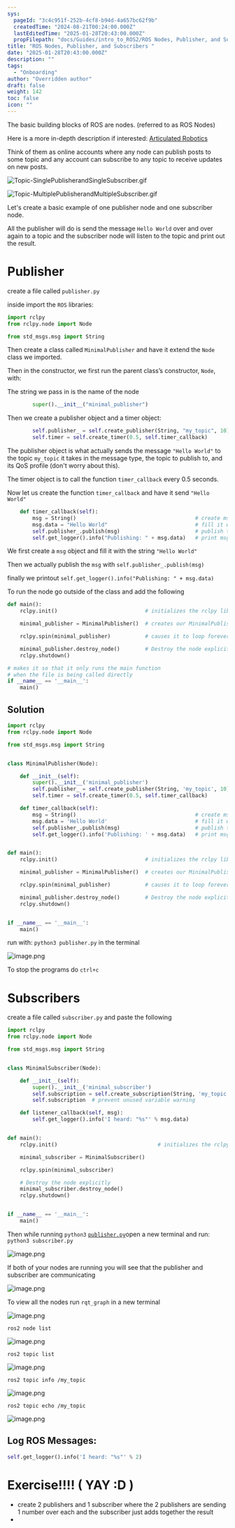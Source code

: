 ```yaml
---
sys:
  pageId: "3c4c951f-252b-4cf8-b94d-4a657bc62f9b"
  createdTime: "2024-08-21T00:24:00.000Z"
  lastEditedTime: "2025-01-28T20:43:00.000Z"
  propFilepath: "docs/Guides/intro_to_ROS2/ROS Nodes, Publisher, and Subscribers .md"
title: "ROS Nodes, Publisher, and Subscribers "
date: "2025-01-28T20:43:00.000Z"
description: ""
tags:
  - "Onboarding"
author: "Overridden author"
draft: false
weight: 142
toc: false
icon: ""
---
```


The basic building blocks of ROS are nodes. (referred to as ROS Nodes)

Here is a more in-depth description if interested: [Articulated Robotics](https://articulatedrobotics.xyz/tutorials/ready-for-ros/ros-overview#2-nodes)

Think of them as online accounts where any node can publish posts to some topic and any account can subscribe to any topic to receive updates on new posts.

![Topic-SinglePublisherandSingleSubscriber.gif](https://docs.ros.org/en/humble/_images/Topic-SinglePublisherandSingleSubscriber.gif)

![Topic-MultiplePublisherandMultipleSubscriber.gif](https://docs.ros.org/en/humble/_images/Topic-MultiplePublisherandMultipleSubscriber.gif)

Let's create a basic example of one publisher node and one subscriber node.

All the publisher will do is send the message `Hello World` over and over again to a topic and the subscriber node will listen to the topic and print out the result.

# Publisher

create a file called `publisher.py` 

inside import the `ROS` libraries:

```python
import rclpy
from rclpy.node import Node

from std_msgs.msg import String
```

Then create a class called `MinimalPublisher` and have it extend the `Node` class we imported.

Then in the constructor, we first run the parent class’s constructor, `Node`, with:

The string we pass in is the name of the node

```python
        super().__init__("minimal_publisher")
```

Then we create a publisher object and a timer object:

```python
        self.publisher_ = self.create_publisher(String, "my_topic", 10)
        self.timer = self.create_timer(0.5, self.timer_callback)
```

The publisher object is what actually sends the message `"Hello World"` to the topic `my_topic` it takes in the message type, the topic to publish to, and its QoS profile (don't worry about this).

The timer object is to call the function `timer_callback` every 0.5 seconds.

Now let us create the function `timer_callback` and have it send `"Hello World"`

```python
    def timer_callback(self):
        msg = String()                                      # create msg object
        msg.data = "Hello World"                            # fill it with data
        self.publisher_.publish(msg)                        # publish the message
        self.get_logger().info("Publishing: " + msg.data)   # print msg
```

We first create a `msg` object and fill it with the string `"Hello World"`

Then we actually publish the `msg` with `self.publisher_.publish(msg)`

finally we printout `self.get_logger().info("Publishing: " + msg.data)`

To run the node go outside of the class and add the following

```python
def main():
    rclpy.init()                            # initializes the rclpy library

    minimal_publisher = MinimalPublisher()  # creates our MinimalPublisher object

    rclpy.spin(minimal_publisher)           # causes it to loop forever

    minimal_publisher.destroy_node()        # Destroy the node explicitly
    rclpy.shutdown()

# makes it so that it only runs the main function
# when the file is being called directly
if __name__ == '__main__': 
    main()
```

## Solution

```python
import rclpy
from rclpy.node import Node

from std_msgs.msg import String


class MinimalPublisher(Node):

    def __init__(self):
        super().__init__('minimal_publisher')
        self.publisher_ = self.create_publisher(String, 'my_topic', 10)
        self.timer = self.create_timer(0.5, self.timer_callback)

    def timer_callback(self):
        msg = String()                                      # create msg object
        msg.data = 'Hello World'                            # fill it with data
        self.publisher_.publish(msg)                        # publish the message
        self.get_logger().info('Publishing: ' + msg.data)   # print msg


def main():
    rclpy.init()                            # initializes the rclpy library

    minimal_publisher = MinimalPublisher()  # creates our MinimalPublisher object

    rclpy.spin(minimal_publisher)           # causes it to loop forever

    minimal_publisher.destroy_node()        # Destroy the node explicitly
    rclpy.shutdown()


if __name__ == '__main__':
    main()
```

run with: `python3 publisher.py` in the terminal

![image.png](https://prod-files-secure.s3.us-west-2.amazonaws.com/d518164a-d88e-44d1-a4ee-3adb3bd8bce0/9214accb-ad5b-44f1-a31c-b3167c59138b/image.png?X-Amz-Algorithm=AWS4-HMAC-SHA256&X-Amz-Content-Sha256=UNSIGNED-PAYLOAD&X-Amz-Credential=ASIAZI2LB466URT7ZXEL%2F20250204%2Fus-west-2%2Fs3%2Faws4_request&X-Amz-Date=20250204T030952Z&X-Amz-Expires=3600&X-Amz-Security-Token=IQoJb3JpZ2luX2VjEAsaCXVzLXdlc3QtMiJHMEUCIQDWd4Z5gjJBEReyeMwFqMaahO6QqJI66xtH%2FmNIuy4%2BBwIgK1wZyiZLJxnh5rL6j1cOCicgzvXJW4%2BlqEdNZTH12N4q%2FwMIJBAAGgw2Mzc0MjMxODM4MDUiDNU8GALhbqhP8Hq7OyrcAzbX4ToN40D46C0VdpyrUpd9EQewqipq%2FwN9xQPYjnmWuiqv54bbuplGoQpn4GF1l%2FUvTlfGWklvNj64d4bStNo%2FvFZ%2F9xJ3Cpp3%2BgKiS6rR4GbgbxSHU4LC8JSFB809JpRZKlPj2KlI7pqxmhYP%2BdO9OI8xYGYW7d2CYks5%2FvTQLvCyb6axsMx4r6W%2FaWXM9WxDkfVsaYXT%2BZFSPYoTq2QjRtWJndGXdIeMUHUmlLW2Qu%2Fx3h%2FDczmbt7DSuK%2BDVmJILForCVpJyYNqyNYjsiqMtQB%2FNuUHmKCm11l5HkbiCiZef0CVntvjOpYQN%2Bbvq5zWyhdII4Oqp1FgGhycx6RSza6vBoE87aZuHDyhHacjSIOvkACv3kK0GKeoM2ZIPAifJjEBTlRNsDu4X4AJIYV%2FrQGz0NqIG1ONH9Mz097kyuUjejySao2ZoPazf2BwYyuFm7NZznAD7U6TxyljGk81C9JoZaqf3eHdpX9meTdxnnnlaaJIMpgNAxNFbhR4yofCJS%2BF8v81aePqhKrLK0iAMapJr3cyrOYk%2FSa3JQgIg0GsTHMJjf1BmKkhBGFpxqilNl8LXzNU3QRkTN%2BRrUHMBYbC0QqTCp68p4xrNVqp2EUUMYirRID%2Fo8BKMJGGhr0GOqUBnkB7TpvOaEOnsUAYJ6PW%2F3V3yoTWp4gy8eRqsnqxxlcCqbdDDf87%2F1oZRcIZ2MoMi2HwwU9UAyU%2BHIivk7pvnZJMlP4xSgL2BeWunxz04Fekv5oAo4najE6GOh1xg9vRWq%2FidIQBh0JkR4WDyBXOsbEJ57YZS0BHpamsrY0I%2F35XTbPmkVc0%2FBIJpDHhSEgBQdcLfsyT7Ec94ynJbRXLqXef1Db1&X-Amz-Signature=f9c2e5ff7e2d7e113a6beaf04a5e27868ebe73b574d41bd56c1a550ba2961967&X-Amz-SignedHeaders=host&x-id=GetObject)

To stop the programs do `ctrl+c`

# Subscribers

create a file called `subscriber.py` and paste the following

```python
import rclpy
from rclpy.node import Node

from std_msgs.msg import String


class MinimalSubscriber(Node):

    def __init__(self):
        super().__init__('minimal_subscriber')
        self.subscription = self.create_subscription(String, 'my_topic', self.listener_callback, 10)
        self.subscription  # prevent unused variable warning

    def listener_callback(self, msg):
        self.get_logger().info('I heard: "%s"' % msg.data)


def main():
    rclpy.init()                                # initializes the rclpy library

    minimal_subscriber = MinimalSubscriber()

    rclpy.spin(minimal_subscriber)

    # Destroy the node explicitly
    minimal_subscriber.destroy_node()
    rclpy.shutdown()


if __name__ == '__main__':
    main()
```

Then while running `python3` [`publisher.py`](http://publisher.py/)open a new terminal and run: `python3 subscriber.py` 

![image.png](https://prod-files-secure.s3.us-west-2.amazonaws.com/d518164a-d88e-44d1-a4ee-3adb3bd8bce0/611fccf2-c738-4dbd-94e9-98f209092866/image.png?X-Amz-Algorithm=AWS4-HMAC-SHA256&X-Amz-Content-Sha256=UNSIGNED-PAYLOAD&X-Amz-Credential=ASIAZI2LB466URT7ZXEL%2F20250204%2Fus-west-2%2Fs3%2Faws4_request&X-Amz-Date=20250204T030952Z&X-Amz-Expires=3600&X-Amz-Security-Token=IQoJb3JpZ2luX2VjEAsaCXVzLXdlc3QtMiJHMEUCIQDWd4Z5gjJBEReyeMwFqMaahO6QqJI66xtH%2FmNIuy4%2BBwIgK1wZyiZLJxnh5rL6j1cOCicgzvXJW4%2BlqEdNZTH12N4q%2FwMIJBAAGgw2Mzc0MjMxODM4MDUiDNU8GALhbqhP8Hq7OyrcAzbX4ToN40D46C0VdpyrUpd9EQewqipq%2FwN9xQPYjnmWuiqv54bbuplGoQpn4GF1l%2FUvTlfGWklvNj64d4bStNo%2FvFZ%2F9xJ3Cpp3%2BgKiS6rR4GbgbxSHU4LC8JSFB809JpRZKlPj2KlI7pqxmhYP%2BdO9OI8xYGYW7d2CYks5%2FvTQLvCyb6axsMx4r6W%2FaWXM9WxDkfVsaYXT%2BZFSPYoTq2QjRtWJndGXdIeMUHUmlLW2Qu%2Fx3h%2FDczmbt7DSuK%2BDVmJILForCVpJyYNqyNYjsiqMtQB%2FNuUHmKCm11l5HkbiCiZef0CVntvjOpYQN%2Bbvq5zWyhdII4Oqp1FgGhycx6RSza6vBoE87aZuHDyhHacjSIOvkACv3kK0GKeoM2ZIPAifJjEBTlRNsDu4X4AJIYV%2FrQGz0NqIG1ONH9Mz097kyuUjejySao2ZoPazf2BwYyuFm7NZznAD7U6TxyljGk81C9JoZaqf3eHdpX9meTdxnnnlaaJIMpgNAxNFbhR4yofCJS%2BF8v81aePqhKrLK0iAMapJr3cyrOYk%2FSa3JQgIg0GsTHMJjf1BmKkhBGFpxqilNl8LXzNU3QRkTN%2BRrUHMBYbC0QqTCp68p4xrNVqp2EUUMYirRID%2Fo8BKMJGGhr0GOqUBnkB7TpvOaEOnsUAYJ6PW%2F3V3yoTWp4gy8eRqsnqxxlcCqbdDDf87%2F1oZRcIZ2MoMi2HwwU9UAyU%2BHIivk7pvnZJMlP4xSgL2BeWunxz04Fekv5oAo4najE6GOh1xg9vRWq%2FidIQBh0JkR4WDyBXOsbEJ57YZS0BHpamsrY0I%2F35XTbPmkVc0%2FBIJpDHhSEgBQdcLfsyT7Ec94ynJbRXLqXef1Db1&X-Amz-Signature=44b52ee6b17cd3de864b6bc37f27386d301ee1ad562c605ba5f84a7026e80dab&X-Amz-SignedHeaders=host&x-id=GetObject)

If both of your nodes are running you will see that the publisher and subscriber are communicating

![image.png](https://prod-files-secure.s3.us-west-2.amazonaws.com/d518164a-d88e-44d1-a4ee-3adb3bd8bce0/eea428b5-1cf0-43bb-a30b-81cbaf6c5c78/image.png?X-Amz-Algorithm=AWS4-HMAC-SHA256&X-Amz-Content-Sha256=UNSIGNED-PAYLOAD&X-Amz-Credential=ASIAZI2LB466URT7ZXEL%2F20250204%2Fus-west-2%2Fs3%2Faws4_request&X-Amz-Date=20250204T030952Z&X-Amz-Expires=3600&X-Amz-Security-Token=IQoJb3JpZ2luX2VjEAsaCXVzLXdlc3QtMiJHMEUCIQDWd4Z5gjJBEReyeMwFqMaahO6QqJI66xtH%2FmNIuy4%2BBwIgK1wZyiZLJxnh5rL6j1cOCicgzvXJW4%2BlqEdNZTH12N4q%2FwMIJBAAGgw2Mzc0MjMxODM4MDUiDNU8GALhbqhP8Hq7OyrcAzbX4ToN40D46C0VdpyrUpd9EQewqipq%2FwN9xQPYjnmWuiqv54bbuplGoQpn4GF1l%2FUvTlfGWklvNj64d4bStNo%2FvFZ%2F9xJ3Cpp3%2BgKiS6rR4GbgbxSHU4LC8JSFB809JpRZKlPj2KlI7pqxmhYP%2BdO9OI8xYGYW7d2CYks5%2FvTQLvCyb6axsMx4r6W%2FaWXM9WxDkfVsaYXT%2BZFSPYoTq2QjRtWJndGXdIeMUHUmlLW2Qu%2Fx3h%2FDczmbt7DSuK%2BDVmJILForCVpJyYNqyNYjsiqMtQB%2FNuUHmKCm11l5HkbiCiZef0CVntvjOpYQN%2Bbvq5zWyhdII4Oqp1FgGhycx6RSza6vBoE87aZuHDyhHacjSIOvkACv3kK0GKeoM2ZIPAifJjEBTlRNsDu4X4AJIYV%2FrQGz0NqIG1ONH9Mz097kyuUjejySao2ZoPazf2BwYyuFm7NZznAD7U6TxyljGk81C9JoZaqf3eHdpX9meTdxnnnlaaJIMpgNAxNFbhR4yofCJS%2BF8v81aePqhKrLK0iAMapJr3cyrOYk%2FSa3JQgIg0GsTHMJjf1BmKkhBGFpxqilNl8LXzNU3QRkTN%2BRrUHMBYbC0QqTCp68p4xrNVqp2EUUMYirRID%2Fo8BKMJGGhr0GOqUBnkB7TpvOaEOnsUAYJ6PW%2F3V3yoTWp4gy8eRqsnqxxlcCqbdDDf87%2F1oZRcIZ2MoMi2HwwU9UAyU%2BHIivk7pvnZJMlP4xSgL2BeWunxz04Fekv5oAo4najE6GOh1xg9vRWq%2FidIQBh0JkR4WDyBXOsbEJ57YZS0BHpamsrY0I%2F35XTbPmkVc0%2FBIJpDHhSEgBQdcLfsyT7Ec94ynJbRXLqXef1Db1&X-Amz-Signature=b105412d33e8de199dcc7d39e07f440c5692aea9b6f5e796edf6831a35593784&X-Amz-SignedHeaders=host&x-id=GetObject)

To view all the nodes run `rqt_graph` in a new terminal

![image.png](https://prod-files-secure.s3.us-west-2.amazonaws.com/d518164a-d88e-44d1-a4ee-3adb3bd8bce0/1d98e964-4318-4d62-b5c4-8c8f78368598/image.png?X-Amz-Algorithm=AWS4-HMAC-SHA256&X-Amz-Content-Sha256=UNSIGNED-PAYLOAD&X-Amz-Credential=ASIAZI2LB466URT7ZXEL%2F20250204%2Fus-west-2%2Fs3%2Faws4_request&X-Amz-Date=20250204T030952Z&X-Amz-Expires=3600&X-Amz-Security-Token=IQoJb3JpZ2luX2VjEAsaCXVzLXdlc3QtMiJHMEUCIQDWd4Z5gjJBEReyeMwFqMaahO6QqJI66xtH%2FmNIuy4%2BBwIgK1wZyiZLJxnh5rL6j1cOCicgzvXJW4%2BlqEdNZTH12N4q%2FwMIJBAAGgw2Mzc0MjMxODM4MDUiDNU8GALhbqhP8Hq7OyrcAzbX4ToN40D46C0VdpyrUpd9EQewqipq%2FwN9xQPYjnmWuiqv54bbuplGoQpn4GF1l%2FUvTlfGWklvNj64d4bStNo%2FvFZ%2F9xJ3Cpp3%2BgKiS6rR4GbgbxSHU4LC8JSFB809JpRZKlPj2KlI7pqxmhYP%2BdO9OI8xYGYW7d2CYks5%2FvTQLvCyb6axsMx4r6W%2FaWXM9WxDkfVsaYXT%2BZFSPYoTq2QjRtWJndGXdIeMUHUmlLW2Qu%2Fx3h%2FDczmbt7DSuK%2BDVmJILForCVpJyYNqyNYjsiqMtQB%2FNuUHmKCm11l5HkbiCiZef0CVntvjOpYQN%2Bbvq5zWyhdII4Oqp1FgGhycx6RSza6vBoE87aZuHDyhHacjSIOvkACv3kK0GKeoM2ZIPAifJjEBTlRNsDu4X4AJIYV%2FrQGz0NqIG1ONH9Mz097kyuUjejySao2ZoPazf2BwYyuFm7NZznAD7U6TxyljGk81C9JoZaqf3eHdpX9meTdxnnnlaaJIMpgNAxNFbhR4yofCJS%2BF8v81aePqhKrLK0iAMapJr3cyrOYk%2FSa3JQgIg0GsTHMJjf1BmKkhBGFpxqilNl8LXzNU3QRkTN%2BRrUHMBYbC0QqTCp68p4xrNVqp2EUUMYirRID%2Fo8BKMJGGhr0GOqUBnkB7TpvOaEOnsUAYJ6PW%2F3V3yoTWp4gy8eRqsnqxxlcCqbdDDf87%2F1oZRcIZ2MoMi2HwwU9UAyU%2BHIivk7pvnZJMlP4xSgL2BeWunxz04Fekv5oAo4najE6GOh1xg9vRWq%2FidIQBh0JkR4WDyBXOsbEJ57YZS0BHpamsrY0I%2F35XTbPmkVc0%2FBIJpDHhSEgBQdcLfsyT7Ec94ynJbRXLqXef1Db1&X-Amz-Signature=cea65524172075373aba0c0549edafa45f4a883f8378b02719391f16106f508b&X-Amz-SignedHeaders=host&x-id=GetObject)

`ros2 node list`

![image.png](https://prod-files-secure.s3.us-west-2.amazonaws.com/d518164a-d88e-44d1-a4ee-3adb3bd8bce0/680ac8cf-e6d9-4164-9ece-5b9a6fccffee/image.png?X-Amz-Algorithm=AWS4-HMAC-SHA256&X-Amz-Content-Sha256=UNSIGNED-PAYLOAD&X-Amz-Credential=ASIAZI2LB466URT7ZXEL%2F20250204%2Fus-west-2%2Fs3%2Faws4_request&X-Amz-Date=20250204T030952Z&X-Amz-Expires=3600&X-Amz-Security-Token=IQoJb3JpZ2luX2VjEAsaCXVzLXdlc3QtMiJHMEUCIQDWd4Z5gjJBEReyeMwFqMaahO6QqJI66xtH%2FmNIuy4%2BBwIgK1wZyiZLJxnh5rL6j1cOCicgzvXJW4%2BlqEdNZTH12N4q%2FwMIJBAAGgw2Mzc0MjMxODM4MDUiDNU8GALhbqhP8Hq7OyrcAzbX4ToN40D46C0VdpyrUpd9EQewqipq%2FwN9xQPYjnmWuiqv54bbuplGoQpn4GF1l%2FUvTlfGWklvNj64d4bStNo%2FvFZ%2F9xJ3Cpp3%2BgKiS6rR4GbgbxSHU4LC8JSFB809JpRZKlPj2KlI7pqxmhYP%2BdO9OI8xYGYW7d2CYks5%2FvTQLvCyb6axsMx4r6W%2FaWXM9WxDkfVsaYXT%2BZFSPYoTq2QjRtWJndGXdIeMUHUmlLW2Qu%2Fx3h%2FDczmbt7DSuK%2BDVmJILForCVpJyYNqyNYjsiqMtQB%2FNuUHmKCm11l5HkbiCiZef0CVntvjOpYQN%2Bbvq5zWyhdII4Oqp1FgGhycx6RSza6vBoE87aZuHDyhHacjSIOvkACv3kK0GKeoM2ZIPAifJjEBTlRNsDu4X4AJIYV%2FrQGz0NqIG1ONH9Mz097kyuUjejySao2ZoPazf2BwYyuFm7NZznAD7U6TxyljGk81C9JoZaqf3eHdpX9meTdxnnnlaaJIMpgNAxNFbhR4yofCJS%2BF8v81aePqhKrLK0iAMapJr3cyrOYk%2FSa3JQgIg0GsTHMJjf1BmKkhBGFpxqilNl8LXzNU3QRkTN%2BRrUHMBYbC0QqTCp68p4xrNVqp2EUUMYirRID%2Fo8BKMJGGhr0GOqUBnkB7TpvOaEOnsUAYJ6PW%2F3V3yoTWp4gy8eRqsnqxxlcCqbdDDf87%2F1oZRcIZ2MoMi2HwwU9UAyU%2BHIivk7pvnZJMlP4xSgL2BeWunxz04Fekv5oAo4najE6GOh1xg9vRWq%2FidIQBh0JkR4WDyBXOsbEJ57YZS0BHpamsrY0I%2F35XTbPmkVc0%2FBIJpDHhSEgBQdcLfsyT7Ec94ynJbRXLqXef1Db1&X-Amz-Signature=7949890a75eae01b35b073fe2229d4c094262dcf6d6016691e0ec86a5f5b6910&X-Amz-SignedHeaders=host&x-id=GetObject)

`ros2 topic list`

![image.png](https://prod-files-secure.s3.us-west-2.amazonaws.com/d518164a-d88e-44d1-a4ee-3adb3bd8bce0/eee2ebe1-27ef-4a4a-96fb-2ca54126fb29/image.png?X-Amz-Algorithm=AWS4-HMAC-SHA256&X-Amz-Content-Sha256=UNSIGNED-PAYLOAD&X-Amz-Credential=ASIAZI2LB466URT7ZXEL%2F20250204%2Fus-west-2%2Fs3%2Faws4_request&X-Amz-Date=20250204T030952Z&X-Amz-Expires=3600&X-Amz-Security-Token=IQoJb3JpZ2luX2VjEAsaCXVzLXdlc3QtMiJHMEUCIQDWd4Z5gjJBEReyeMwFqMaahO6QqJI66xtH%2FmNIuy4%2BBwIgK1wZyiZLJxnh5rL6j1cOCicgzvXJW4%2BlqEdNZTH12N4q%2FwMIJBAAGgw2Mzc0MjMxODM4MDUiDNU8GALhbqhP8Hq7OyrcAzbX4ToN40D46C0VdpyrUpd9EQewqipq%2FwN9xQPYjnmWuiqv54bbuplGoQpn4GF1l%2FUvTlfGWklvNj64d4bStNo%2FvFZ%2F9xJ3Cpp3%2BgKiS6rR4GbgbxSHU4LC8JSFB809JpRZKlPj2KlI7pqxmhYP%2BdO9OI8xYGYW7d2CYks5%2FvTQLvCyb6axsMx4r6W%2FaWXM9WxDkfVsaYXT%2BZFSPYoTq2QjRtWJndGXdIeMUHUmlLW2Qu%2Fx3h%2FDczmbt7DSuK%2BDVmJILForCVpJyYNqyNYjsiqMtQB%2FNuUHmKCm11l5HkbiCiZef0CVntvjOpYQN%2Bbvq5zWyhdII4Oqp1FgGhycx6RSza6vBoE87aZuHDyhHacjSIOvkACv3kK0GKeoM2ZIPAifJjEBTlRNsDu4X4AJIYV%2FrQGz0NqIG1ONH9Mz097kyuUjejySao2ZoPazf2BwYyuFm7NZznAD7U6TxyljGk81C9JoZaqf3eHdpX9meTdxnnnlaaJIMpgNAxNFbhR4yofCJS%2BF8v81aePqhKrLK0iAMapJr3cyrOYk%2FSa3JQgIg0GsTHMJjf1BmKkhBGFpxqilNl8LXzNU3QRkTN%2BRrUHMBYbC0QqTCp68p4xrNVqp2EUUMYirRID%2Fo8BKMJGGhr0GOqUBnkB7TpvOaEOnsUAYJ6PW%2F3V3yoTWp4gy8eRqsnqxxlcCqbdDDf87%2F1oZRcIZ2MoMi2HwwU9UAyU%2BHIivk7pvnZJMlP4xSgL2BeWunxz04Fekv5oAo4najE6GOh1xg9vRWq%2FidIQBh0JkR4WDyBXOsbEJ57YZS0BHpamsrY0I%2F35XTbPmkVc0%2FBIJpDHhSEgBQdcLfsyT7Ec94ynJbRXLqXef1Db1&X-Amz-Signature=a17f01759fdf2f8733888a3fa324ac4e4b5dcb1b25cb7d3d82410fa2c8679942&X-Amz-SignedHeaders=host&x-id=GetObject)

`ros2 topic info /my_topic`

![image.png](https://prod-files-secure.s3.us-west-2.amazonaws.com/d518164a-d88e-44d1-a4ee-3adb3bd8bce0/6288ef12-cb9e-406f-b9eb-65feed3a9011/image.png?X-Amz-Algorithm=AWS4-HMAC-SHA256&X-Amz-Content-Sha256=UNSIGNED-PAYLOAD&X-Amz-Credential=ASIAZI2LB466URT7ZXEL%2F20250204%2Fus-west-2%2Fs3%2Faws4_request&X-Amz-Date=20250204T030952Z&X-Amz-Expires=3600&X-Amz-Security-Token=IQoJb3JpZ2luX2VjEAsaCXVzLXdlc3QtMiJHMEUCIQDWd4Z5gjJBEReyeMwFqMaahO6QqJI66xtH%2FmNIuy4%2BBwIgK1wZyiZLJxnh5rL6j1cOCicgzvXJW4%2BlqEdNZTH12N4q%2FwMIJBAAGgw2Mzc0MjMxODM4MDUiDNU8GALhbqhP8Hq7OyrcAzbX4ToN40D46C0VdpyrUpd9EQewqipq%2FwN9xQPYjnmWuiqv54bbuplGoQpn4GF1l%2FUvTlfGWklvNj64d4bStNo%2FvFZ%2F9xJ3Cpp3%2BgKiS6rR4GbgbxSHU4LC8JSFB809JpRZKlPj2KlI7pqxmhYP%2BdO9OI8xYGYW7d2CYks5%2FvTQLvCyb6axsMx4r6W%2FaWXM9WxDkfVsaYXT%2BZFSPYoTq2QjRtWJndGXdIeMUHUmlLW2Qu%2Fx3h%2FDczmbt7DSuK%2BDVmJILForCVpJyYNqyNYjsiqMtQB%2FNuUHmKCm11l5HkbiCiZef0CVntvjOpYQN%2Bbvq5zWyhdII4Oqp1FgGhycx6RSza6vBoE87aZuHDyhHacjSIOvkACv3kK0GKeoM2ZIPAifJjEBTlRNsDu4X4AJIYV%2FrQGz0NqIG1ONH9Mz097kyuUjejySao2ZoPazf2BwYyuFm7NZznAD7U6TxyljGk81C9JoZaqf3eHdpX9meTdxnnnlaaJIMpgNAxNFbhR4yofCJS%2BF8v81aePqhKrLK0iAMapJr3cyrOYk%2FSa3JQgIg0GsTHMJjf1BmKkhBGFpxqilNl8LXzNU3QRkTN%2BRrUHMBYbC0QqTCp68p4xrNVqp2EUUMYirRID%2Fo8BKMJGGhr0GOqUBnkB7TpvOaEOnsUAYJ6PW%2F3V3yoTWp4gy8eRqsnqxxlcCqbdDDf87%2F1oZRcIZ2MoMi2HwwU9UAyU%2BHIivk7pvnZJMlP4xSgL2BeWunxz04Fekv5oAo4najE6GOh1xg9vRWq%2FidIQBh0JkR4WDyBXOsbEJ57YZS0BHpamsrY0I%2F35XTbPmkVc0%2FBIJpDHhSEgBQdcLfsyT7Ec94ynJbRXLqXef1Db1&X-Amz-Signature=87d42e4d2ad19c34fd323e811de636c1fd8f2c333f37b62697880f42fa8c9924&X-Amz-SignedHeaders=host&x-id=GetObject)

`ros2 topic echo /my_topic`

![image.png](https://prod-files-secure.s3.us-west-2.amazonaws.com/d518164a-d88e-44d1-a4ee-3adb3bd8bce0/0a6fcb4d-422d-4a6c-a803-749ef4adf2c6/image.png?X-Amz-Algorithm=AWS4-HMAC-SHA256&X-Amz-Content-Sha256=UNSIGNED-PAYLOAD&X-Amz-Credential=ASIAZI2LB466URT7ZXEL%2F20250204%2Fus-west-2%2Fs3%2Faws4_request&X-Amz-Date=20250204T030952Z&X-Amz-Expires=3600&X-Amz-Security-Token=IQoJb3JpZ2luX2VjEAsaCXVzLXdlc3QtMiJHMEUCIQDWd4Z5gjJBEReyeMwFqMaahO6QqJI66xtH%2FmNIuy4%2BBwIgK1wZyiZLJxnh5rL6j1cOCicgzvXJW4%2BlqEdNZTH12N4q%2FwMIJBAAGgw2Mzc0MjMxODM4MDUiDNU8GALhbqhP8Hq7OyrcAzbX4ToN40D46C0VdpyrUpd9EQewqipq%2FwN9xQPYjnmWuiqv54bbuplGoQpn4GF1l%2FUvTlfGWklvNj64d4bStNo%2FvFZ%2F9xJ3Cpp3%2BgKiS6rR4GbgbxSHU4LC8JSFB809JpRZKlPj2KlI7pqxmhYP%2BdO9OI8xYGYW7d2CYks5%2FvTQLvCyb6axsMx4r6W%2FaWXM9WxDkfVsaYXT%2BZFSPYoTq2QjRtWJndGXdIeMUHUmlLW2Qu%2Fx3h%2FDczmbt7DSuK%2BDVmJILForCVpJyYNqyNYjsiqMtQB%2FNuUHmKCm11l5HkbiCiZef0CVntvjOpYQN%2Bbvq5zWyhdII4Oqp1FgGhycx6RSza6vBoE87aZuHDyhHacjSIOvkACv3kK0GKeoM2ZIPAifJjEBTlRNsDu4X4AJIYV%2FrQGz0NqIG1ONH9Mz097kyuUjejySao2ZoPazf2BwYyuFm7NZznAD7U6TxyljGk81C9JoZaqf3eHdpX9meTdxnnnlaaJIMpgNAxNFbhR4yofCJS%2BF8v81aePqhKrLK0iAMapJr3cyrOYk%2FSa3JQgIg0GsTHMJjf1BmKkhBGFpxqilNl8LXzNU3QRkTN%2BRrUHMBYbC0QqTCp68p4xrNVqp2EUUMYirRID%2Fo8BKMJGGhr0GOqUBnkB7TpvOaEOnsUAYJ6PW%2F3V3yoTWp4gy8eRqsnqxxlcCqbdDDf87%2F1oZRcIZ2MoMi2HwwU9UAyU%2BHIivk7pvnZJMlP4xSgL2BeWunxz04Fekv5oAo4najE6GOh1xg9vRWq%2FidIQBh0JkR4WDyBXOsbEJ57YZS0BHpamsrY0I%2F35XTbPmkVc0%2FBIJpDHhSEgBQdcLfsyT7Ec94ynJbRXLqXef1Db1&X-Amz-Signature=f6119934852d420defbefef4a851f994266eec268df6d22eb63f0509772e2997&X-Amz-SignedHeaders=host&x-id=GetObject)

## Log ROS Messages:

```python
self.get_logger().info('I heard: "%s"' % 2)
```

# Exercise!!!! ( YAY :D )

- create 2 publishers and 1 subscriber where the 2 publishers are sending 1 number over each and the subscriber just adds together the result
- 
